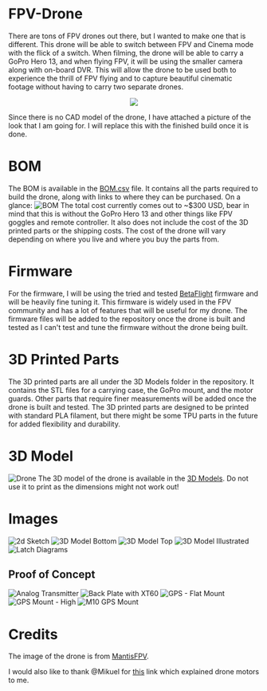 # FPV-Drone
There are tons of FPV drones out there, but I wanted to make one that is different. This drone will be able to switch between FPV and Cinema mode with the flick of a switch. When filming, the drone will be able to carry a GoPro Hero 13, and when flying FPV, it will be using the smaller camera along with on-board DVR. This will allow the drone to be used both to experience the thrill of FPV flying and to capture beautiful cinematic footage without having to carry two separate drones.
<p align="center">
  <img src="img/drone.png" />
</p>
Since there is no CAD model of the drone, I have attached a picture of the look that I am going for. I will replace this with the finished build once it is done.

# BOM
The BOM is available in the [BOM.csv](BOM.csv) file. It contains all the parts required to build the drone, along with links to where they can be purchased. On a glance:
![BOM](img/BOM.png)
The total cost currently comes out to ~$300 USD, bear in mind that this is without the GoPro Hero 13 and other things like FPV goggles and remote controller. It also does not include the cost of the 3D printed parts or the shipping costs. The cost of the drone will vary depending on where you live and where you buy the parts from.

# Firmware
For the firmware, I will be using the tried and tested [BetaFlight](https://betaflight.com/) firmware and will be heavily fine tuning it. This firmware is widely used in the FPV community and has a lot of features that will be useful for my drone. The firmware files will be added to the repository once the drone is built and tested as I can't test and tune the firmware without the drone being built.

# 3D Printed Parts
The 3D printed parts are all under the 3D Models folder in the repository. It contains the STL files for a carrying case, the GoPro mount, and the motor guards. Other parts that require finer measurements will be added once the drone is built and tested. The 3D printed parts are designed to be printed with standard PLA filament, but there might be some TPU parts in the future for added flexibility and durability.

# 3D Model
![Drone](img/POC/Drone.png)
The 3D model of the drone is available in the [3D Models](/3D%20Models/Proof%20of%20Concept/). Do not use it to print as the dimensions might not work out!

# Images
![2d Sketch](img/2d_sketch.png)
![3D Model Bottom](img/3d_model_bottom.png)
![3D Model Top](img/3d_model_top.png)
![3D Model Illustrated](img/3d_model_illustrated.jpg)
![Latch Diagrams](img/latch.jpg)
## Proof of Concept
![Analog Transmitter](img/POC/Analog%20Transmitter%20Mount.png)
![Back Plate with XT60](img/POC/Backplate%20(XT60%20Connector).png)
![GPS - Flat Mount](img/POC/GPS%20-%20Flat%20Mount.png)
![GPS Mount - High](img/POC/GPS%20Mount%20High.png)
![M10 GPS Mount](img/POC/M10%20-%20GPS%20Mount.png)


# Credits
The image of the drone is from [MantisFPV](mantisfpv.com.au).

I would also like to thank @Mikuel for [this](https://www.aos-rc.com/aos-labs) link which explained drone motors to me.